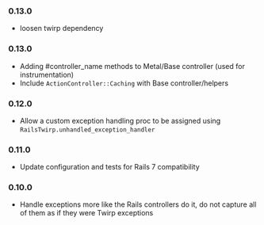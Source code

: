 ### 0.13.0
* loosen twirp dependency

### 0.13.0
* Adding #controller_name methods to Metal/Base controller (used for instrumentation)
* Include `ActionController::Caching` with Base controller/helpers


### 0.12.0

* Allow a custom exception handling proc to be assigned using `RailsTwirp.unhandled_exception_handler`

### 0.11.0

* Update configuration and tests for Rails 7 compatibility

### 0.10.0

* Handle exceptions more like the Rails controllers do it, do not capture all of them as if they were Twirp exceptions

